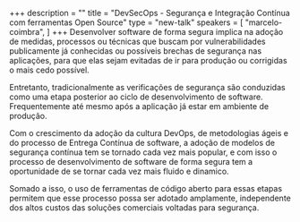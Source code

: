 +++
description = ""
title = "DevSecOps - Segurança e Integração Contínua com ferramentas Open Source"
type = "new-talk"
speakers = [
        "marcelo-coimbra",
]
+++
Desenvolver software de forma segura implica na adoção de medidas, processos ou técnicas que buscam por vulnerabilidades publicamente já conhecidas ou possíveis brechas de segurança nas aplicações, para que elas sejam evitadas de ir para produção ou corrigidas o mais cedo possível.

Entretanto, tradicionalmente as verificações de segurança são conduzidas como uma etapa posterior ao ciclo de desenvolvimento de software. Frequentemente até mesmo após a aplicação já estar em ambiente de produção.

Com o crescimento da adoção da cultura DevOps, de metodologias ágeis e do processo de Entrega Contínua de software, a adoção de modelos de segurança contínua tem se tornado cada vez mais popular, e com isso o processo de desenvolvimento de software de forma segura tem a oportunidade de se tornar cada vez mais fluido e dinamico.

Somado a isso, o uso de ferramentas de código aberto para essas etapas permitem que esse processo possa ser adotado amplamente, independente dos altos custos das soluções comerciais voltadas para segurança.
